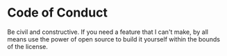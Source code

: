 # Code of Conduct

Be civil and constructive. If you need a feature that I can't make, by all means use the power of open source to build it yourself within the bounds of the license.
